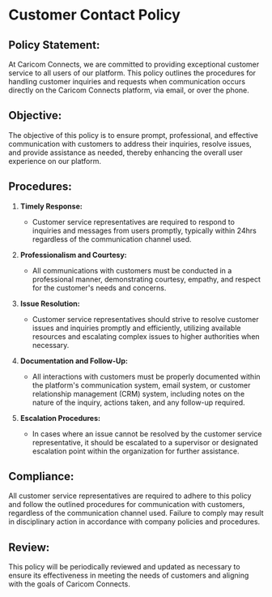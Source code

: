 # Customer Contact Policy

## Policy Statement:

At Caricom Connects, we are committed to providing exceptional customer service to all users of our platform. This policy outlines the procedures for handling customer inquiries and requests when communication occurs directly on the Caricom Connects platform, via email, or over the phone.

## Objective:

The objective of this policy is to ensure prompt, professional, and effective communication with customers to address their inquiries, resolve issues, and provide assistance as needed, thereby enhancing the overall user experience on our platform.

## Procedures:

1. **Timely Response:**

   - Customer service representatives are required to respond to inquiries and messages from users promptly, typically within 24hrs regardless of the communication channel used.

2. **Professionalism and Courtesy:**

   - All communications with customers must be conducted in a professional manner, demonstrating courtesy, empathy, and respect for the customer's needs and concerns.

3. **Issue Resolution:**

   - Customer service representatives should strive to resolve customer issues and inquiries promptly and efficiently, utilizing available resources and escalating complex issues to higher authorities when necessary.

4. **Documentation and Follow-Up:**

   - All interactions with customers must be properly documented within the platform's communication system, email system, or customer relationship management (CRM) system, including notes on the nature of the inquiry, actions taken, and any follow-up required.

5. **Escalation Procedures:**
   - In cases where an issue cannot be resolved by the customer service representative, it should be escalated to a supervisor or designated escalation point within the organization for further assistance.

## Compliance:

All customer service representatives are required to adhere to this policy and follow the outlined procedures for communication with customers, regardless of the communication channel used. Failure to comply may result in disciplinary action in accordance with company policies and procedures.

## Review:

This policy will be periodically reviewed and updated as necessary to ensure its effectiveness in meeting the needs of customers and aligning with the goals of Caricom Connects.
